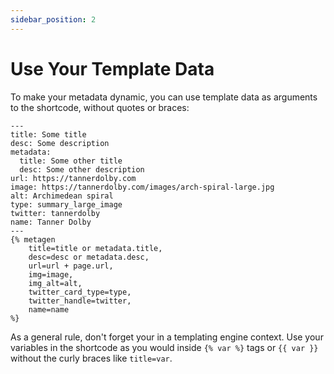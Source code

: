 ```yaml
---
sidebar_position: 2
---
```


# Use Your Template Data
To make your metadata dynamic, you can use template data as arguments to the shortcode, without quotes or braces:

```liquid
---
title: Some title
desc: Some description
metadata:
  title: Some other title
  desc: Some other description
url: https://tannerdolby.com
image: https://tannerdolby.com/images/arch-spiral-large.jpg
alt: Archimedean spiral
type: summary_large_image 
twitter: tannerdolby
name: Tanner Dolby
---
{% metagen
    title=title or metadata.title,
    desc=desc or metadata.desc,
    url=url + page.url,
    img=image,
    img_alt=alt,
    twitter_card_type=type,
    twitter_handle=twitter,
    name=name
%}
```

As a general rule, don't forget your in a templating engine context. Use your variables in the shortcode as you would inside `{% var %}` tags or `{{ var }}` without the curly braces like `title=var`.